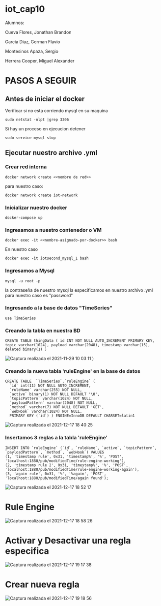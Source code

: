 # iot_cap10

Alumnos:

  Cueva Flores, Jonathan Brandon
  
  Garcia Diaz, German Flavio
  
  Montesinos Apaza, Sergio

  Herrera Cooper, Miguel Alexander

# PASOS A SEGUIR
## Antes de iniciar el docker
Verificar si no esta corriendo mysql en su maquina
```
sudo netstat -nlpt |grep 3306
```
Si hay un proceso en ejecucion detener
```
sudo service mysql stop
```
## Ejecutar nuestro archivo .yml
### Crear red interna
```
docker network create <<nombre de red>>
```
para nuestro caso:
```
docker network create iot-network
```
### Inicializar nuestro docker
```
docker-compose up
```
### Ingresamos a nuestro contenedor o VM
```
docker exec -it <<nombre-asignado-por-docker>> bash
```
En nuestro caso
```
docker exec -it iotsecond_mysql_1 bash
```
### Ingresamos a Mysql
```
mysql -u root -p
```
la contraseña de nuestro mysql la especificamos en nuestro archivo .yml para nuestro caso es "password"
### Ingresando a la base de datos "TimeSeries"
```
use TimeSeries
```
### Creando la tabla en nuestra BD
```
CREATE TABLE thingData ( id INT NOT NULL AUTO_INCREMENT PRIMARY KEY, topic varchar(1024), payload varchar(2048), timestamp varchar(15), deleted binary(1) ) 
```
![Captura realizada el 2021-11-29 10 03 11](https://user-images.githubusercontent.com/20243155/143892008-c0e08842-c796-4340-9b59-249d94832ac5.png)
)
### Creando la nueva tabla 'ruleEngine' en la base de datos
```
CREATE TABLE  `TimeSeries`.`ruleEngine` ( 
  `id` int(11) NOT NULL AUTO_INCREMENT, 
  `ruleName` varchar(255) NOT NULL, 
  `active` binary(1) NOT NULL DEFAULT '\0', 
  `topicPattern` varchar(1024) NOT NULL, 
  `payloadPattern` varchar(2048) NOT NULL, 
  `method` varchar(7) NOT NULL DEFAULT 'GET', 
  `webHook` varchar(1024) NOT NULL, 
  PRIMARY KEY (`id`) ) ENGINE=InnoDB DEFAULT CHARSET=latin1
```
![Captura realizada el 2021-12-17 18 40 25](https://user-images.githubusercontent.com/20243155/146620671-dac2a00b-6610-472c-946c-3619cb351ff2.png)

### Insertamos 3 reglas a la tabla 'ruleEngine'
```
INSERT INTO `ruleEngine` (`id`, `ruleName`, `active`, `topicPattern`, `payloadPattern`, `method`, `webHook`) VALUES
(1, 'timestamp rule', 0x31, 'timestamp%', '%', 'POST', 'localhost:1880/pub/modifiedTime/rule-engine-working'),
(2, 'timestamp rule 2', 0x31, 'timestamp%', '%', 'POST', 'localhost:1880/pub/modifiedTime/rule-engine-working-again'),
(3, 'again rule', 0x31, '%', '%again', 'POST', 'localhost:1880/pub/modifiedTime/again found');
```
![Captura realizada el 2021-12-17 18 52 17](https://user-images.githubusercontent.com/20243155/146620690-8def1095-fdb8-41f1-955e-113fcf7013cd.png)

# Rule Engine
![Captura realizada el 2021-12-17 18 58 26](https://user-images.githubusercontent.com/20243155/146620787-6c64d3d1-a13f-4e6e-b079-39439bb05498.png)

# Activar y Desactivar una regla especifica
![Captura realizada el 2021-12-17 19 17 38](https://user-images.githubusercontent.com/20243155/146621765-ee975251-2a55-4879-b8ed-a44f4c5c5895.png)

# Crear nueva regla
![Captura realizada el 2021-12-17 19 18 56](https://user-images.githubusercontent.com/20243155/146621827-59acd175-4a87-4ace-b572-2ddf0e937540.png)
